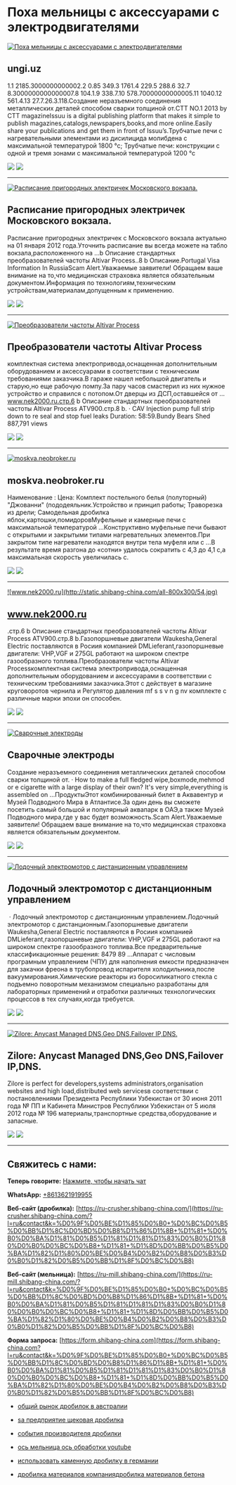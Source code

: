 # Поха мельницы с аксессуарами с электродвигателями

<a href="https://swt.shibang-china.com/?l=ru&img&k=%D0%9F%D0%BE%D1%85%D0%B0+%D0%BC%D0%B5%D0%BB%D1%8C%D0%BD%D0%B8%D1%86%D1%8B+%D1%81+%D0%B0%D0%BA%D1%81%D0%B5%D1%81%D1%81%D1%83%D0%B0%D1%80%D0%B0%D0%BC%D0%B8+%D1%81+%D1%8D%D0%BB%D0%B5%D0%BA%D1%82%D1%80%D0%BE%D0%B4%D0%B2%D0%B8%D0%B3%D0%B0%D1%82%D0%B5%D0%BB%D1%8F%D0%BC%D0%B8" target="_blank">![Поха мельницы с аксессуарами с электродвигателями](http://static.shibang-china.com/all-800x300/112.jpg)</a>

## ungi.uz
1.1 2185.3000000000002.2 0.85 349.3 1761.4 229.5 288.6 32.7 8.3000000000000007.8 104.1.9 338.7.10 578.70000000000005.11 1040.12 561.4.13 27.7.26.3.118.Создание неразъемного соединения металлических деталей способом сварки толщиной от.CTT NO.1 2013 by CTT magazineIssuu is a digital publishing platform that makes it simple to publish magazines,catalogs,newspapers,books,and more online.Easily share your publications and get them in front of Issuu’s.Трубчатые печи с нагревательными элементами из дисилицида молибдена с максимальной температурой 1800 &#176;c; Трубчатые печи: конструкции с одной и тремя зонами с максимальной температурой 1200 &#176;c


<a href="https://whatsapp.shibangsoft.com/WhatsApp.php" target="_blank" title="WhatsApp">![](http://static.shibang-china.com/icon/whatsapp.png)</a> <a href="https://swt.shibang-china.com/?l=ru&icon&k=%D0%9F%D0%BE%D1%85%D0%B0+%D0%BC%D0%B5%D0%BB%D1%8C%D0%BD%D0%B8%D1%86%D1%8B+%D1%81+%D0%B0%D0%BA%D1%81%D0%B5%D1%81%D1%81%D1%83%D0%B0%D1%80%D0%B0%D0%BC%D0%B8+%D1%81+%D1%8D%D0%BB%D0%B5%D0%BA%D1%82%D1%80%D0%BE%D0%B4%D0%B2%D0%B8%D0%B3%D0%B0%D1%82%D0%B5%D0%BB%D1%8F%D0%BC%D0%B8" target="_blank">![](http://static.shibang-china.com/icon/chat-ru.png)</a>

---

<a href="https://swt.shibang-china.com/?l=ru&img&k=%D0%9F%D0%BE%D1%85%D0%B0+%D0%BC%D0%B5%D0%BB%D1%8C%D0%BD%D0%B8%D1%86%D1%8B+%D1%81+%D0%B0%D0%BA%D1%81%D0%B5%D1%81%D1%81%D1%83%D0%B0%D1%80%D0%B0%D0%BC%D0%B8+%D1%81+%D1%8D%D0%BB%D0%B5%D0%BA%D1%82%D1%80%D0%BE%D0%B4%D0%B2%D0%B8%D0%B3%D0%B0%D1%82%D0%B5%D0%BB%D1%8F%D0%BC%D0%B8" target="_blank">![Расписание пригородных электричек Московского вокзала.](http://static.shibang-china.com/all-800x300/870.jpg)</a>

## Расписание пригородных электричек Московского вокзала.
Расписание пригородных электричек с Московского вокзала актуально на 01 января 2012 года.Уточнить расписание вы всегда можете на табло вокзала,расположенного на …b Описание стандартных преобразователей частоты Altivar Process..8 b Описание.Portugal Visa Information In RussiaScam Alert.Уважаемые заявители! Обращаем ваше внимание на то,что медицинская страховка является обязательным документом.Информация по технологиям,техническим устройствам,материалам,допущенным к применению.


<a href="https://whatsapp.shibangsoft.com/WhatsApp.php" target="_blank" title="WhatsApp">![](http://static.shibang-china.com/icon/whatsapp.png)</a> <a href="https://swt.shibang-china.com/?l=ru&icon&k=%D0%9F%D0%BE%D1%85%D0%B0+%D0%BC%D0%B5%D0%BB%D1%8C%D0%BD%D0%B8%D1%86%D1%8B+%D1%81+%D0%B0%D0%BA%D1%81%D0%B5%D1%81%D1%81%D1%83%D0%B0%D1%80%D0%B0%D0%BC%D0%B8+%D1%81+%D1%8D%D0%BB%D0%B5%D0%BA%D1%82%D1%80%D0%BE%D0%B4%D0%B2%D0%B8%D0%B3%D0%B0%D1%82%D0%B5%D0%BB%D1%8F%D0%BC%D0%B8" target="_blank">![](http://static.shibang-china.com/icon/chat-ru.png)</a>

---

<a href="https://swt.shibang-china.com/?l=ru&img&k=%D0%9F%D0%BE%D1%85%D0%B0+%D0%BC%D0%B5%D0%BB%D1%8C%D0%BD%D0%B8%D1%86%D1%8B+%D1%81+%D0%B0%D0%BA%D1%81%D0%B5%D1%81%D1%81%D1%83%D0%B0%D1%80%D0%B0%D0%BC%D0%B8+%D1%81+%D1%8D%D0%BB%D0%B5%D0%BA%D1%82%D1%80%D0%BE%D0%B4%D0%B2%D0%B8%D0%B3%D0%B0%D1%82%D0%B5%D0%BB%D1%8F%D0%BC%D0%B8" target="_blank">![Преобразователи частоты Altivar Process](http://static.shibang-china.com/all-800x300/1030.jpg)</a>

## Преобразователи частоты Altivar Process
комплектная система электропривода,оснащенная дополнительным оборудованием и аксессуарами в соответствии с техническим требованиями заказчика.В гараже нашел небольшой двигатель и старую,но еще рабочую помпу.За пару часов смастерил из них нужное устройство и справился с потопом.От дверцы из ДСП,оставшейся от …www.nek2000.ru.стр.6 b Описание стандартных преобразователей частоты Altivar Process ATV900.стр.8 b.&nbsp;&#0183;&#32;CAV Injection pump full strip down to re seal and stop fuel leaks Duration: 58:59.Bundy Bears Shed 887,791 views


<a href="https://whatsapp.shibangsoft.com/WhatsApp.php" target="_blank" title="WhatsApp">![](http://static.shibang-china.com/icon/whatsapp.png)</a> <a href="https://swt.shibang-china.com/?l=ru&icon&k=%D0%9F%D0%BE%D1%85%D0%B0+%D0%BC%D0%B5%D0%BB%D1%8C%D0%BD%D0%B8%D1%86%D1%8B+%D1%81+%D0%B0%D0%BA%D1%81%D0%B5%D1%81%D1%81%D1%83%D0%B0%D1%80%D0%B0%D0%BC%D0%B8+%D1%81+%D1%8D%D0%BB%D0%B5%D0%BA%D1%82%D1%80%D0%BE%D0%B4%D0%B2%D0%B8%D0%B3%D0%B0%D1%82%D0%B5%D0%BB%D1%8F%D0%BC%D0%B8" target="_blank">![](http://static.shibang-china.com/icon/chat-ru.png)</a>

---

<a href="https://swt.shibang-china.com/?l=ru&img&k=%D0%9F%D0%BE%D1%85%D0%B0+%D0%BC%D0%B5%D0%BB%D1%8C%D0%BD%D0%B8%D1%86%D1%8B+%D1%81+%D0%B0%D0%BA%D1%81%D0%B5%D1%81%D1%81%D1%83%D0%B0%D1%80%D0%B0%D0%BC%D0%B8+%D1%81+%D1%8D%D0%BB%D0%B5%D0%BA%D1%82%D1%80%D0%BE%D0%B4%D0%B2%D0%B8%D0%B3%D0%B0%D1%82%D0%B5%D0%BB%D1%8F%D0%BC%D0%B8" target="_blank">![moskva.neobroker.ru](http://static.shibang-china.com/all-800x300/146.jpg)</a>

## moskva.neobroker.ru
Наименование : Цена: Комплект постельного белья (полуторный) &quot;Джованни&quot; (пододеяльник.Устройство и принцип работы; Траворезка из дрели; Самодельная дробилка яблок,картошки,помидоровМуфельные и камерные печи с максимальной температурой …Конструктивно муфельные печи бывают с открытыми и закрытыми типами нагревательных элементов.При закрытом типе нагреватели находятся внутри тела муфеля или с …В результате время разгона до &#171;сотни&#187; удалось сократить с 4,3 до 4,1 с,а максимальная скорость увеличилась с.


<a href="https://whatsapp.shibangsoft.com/WhatsApp.php" target="_blank" title="WhatsApp">![](http://static.shibang-china.com/icon/whatsapp.png)</a> <a href="https://swt.shibang-china.com/?l=ru&icon&k=%D0%9F%D0%BE%D1%85%D0%B0+%D0%BC%D0%B5%D0%BB%D1%8C%D0%BD%D0%B8%D1%86%D1%8B+%D1%81+%D0%B0%D0%BA%D1%81%D0%B5%D1%81%D1%81%D1%83%D0%B0%D1%80%D0%B0%D0%BC%D0%B8+%D1%81+%D1%8D%D0%BB%D0%B5%D0%BA%D1%82%D1%80%D0%BE%D0%B4%D0%B2%D0%B8%D0%B3%D0%B0%D1%82%D0%B5%D0%BB%D1%8F%D0%BC%D0%B8" target="_blank">![](http://static.shibang-china.com/icon/chat-ru.png)</a>

---

<a href="https://swt.shibang-china.com/?l=ru&img&k=%D0%9F%D0%BE%D1%85%D0%B0+%D0%BC%D0%B5%D0%BB%D1%8C%D0%BD%D0%B8%D1%86%D1%8B+%D1%81+%D0%B0%D0%BA%D1%81%D0%B5%D1%81%D1%81%D1%83%D0%B0%D1%80%D0%B0%D0%BC%D0%B8+%D1%81+%D1%8D%D0%BB%D0%B5%D0%BA%D1%82%D1%80%D0%BE%D0%B4%D0%B2%D0%B8%D0%B3%D0%B0%D1%82%D0%B5%D0%BB%D1%8F%D0%BC%D0%B8" target="_blank">![www.nek2000.ru](http://static.shibang-china.com/all-800x300/54.jpg)</a>

## www.nek2000.ru
.стр.6 b Описание стандартных преобразователей частоты Altivar Process ATV900.стр.8 b.Газопоршневые двигатели Waukesha,General Electric поставляются в Росиия компанией DMLieferant,газопоршневые двигатели: VHP,VGF и 275GL работают на широком спектре газообразного топлива.Преобразователи частоты Altivar Processкомплектная система электропривода,оснащенная дополнительным оборудованием и аксессуарами в соответствии с техническим требованиями заказчика.Этот с действует в магазине круговоротов чернила и Регулятор давления mf s s v n g nv комплекте с различные марки эпохи он способен.


<a href="https://whatsapp.shibangsoft.com/WhatsApp.php" target="_blank" title="WhatsApp">![](http://static.shibang-china.com/icon/whatsapp.png)</a> <a href="https://swt.shibang-china.com/?l=ru&icon&k=%D0%9F%D0%BE%D1%85%D0%B0+%D0%BC%D0%B5%D0%BB%D1%8C%D0%BD%D0%B8%D1%86%D1%8B+%D1%81+%D0%B0%D0%BA%D1%81%D0%B5%D1%81%D1%81%D1%83%D0%B0%D1%80%D0%B0%D0%BC%D0%B8+%D1%81+%D1%8D%D0%BB%D0%B5%D0%BA%D1%82%D1%80%D0%BE%D0%B4%D0%B2%D0%B8%D0%B3%D0%B0%D1%82%D0%B5%D0%BB%D1%8F%D0%BC%D0%B8" target="_blank">![](http://static.shibang-china.com/icon/chat-ru.png)</a>

---

<a href="https://swt.shibang-china.com/?l=ru&img&k=%D0%9F%D0%BE%D1%85%D0%B0+%D0%BC%D0%B5%D0%BB%D1%8C%D0%BD%D0%B8%D1%86%D1%8B+%D1%81+%D0%B0%D0%BA%D1%81%D0%B5%D1%81%D1%81%D1%83%D0%B0%D1%80%D0%B0%D0%BC%D0%B8+%D1%81+%D1%8D%D0%BB%D0%B5%D0%BA%D1%82%D1%80%D0%BE%D0%B4%D0%B2%D0%B8%D0%B3%D0%B0%D1%82%D0%B5%D0%BB%D1%8F%D0%BC%D0%B8" target="_blank">![Сварочные электроды](http://static.shibang-china.com/all-800x300/1289.jpg)</a>

## Сварочные электроды
Создание неразъемного соединения металлических деталей способом сварки толщиной от.&nbsp;&#0183;&#32;How to make a full fledged wipe,boxmode,mehmod or e cigarette with a large display of their own? It's very simple,everything is assembled on …ПродуктыЭтот комбинированный билет в Аквавентур и Музей Подводного Мира в Атлантисе.За один день вы сможете посетить самый большой и популярный аквапарк в ОАЭ,а также Музей Подводного мира,где у вас будет возможность.Scam Alert.Уважаемые заявители! Обращаем ваше внимание на то,что медицинская страховка является обязательным документом.


<a href="https://whatsapp.shibangsoft.com/WhatsApp.php" target="_blank" title="WhatsApp">![](http://static.shibang-china.com/icon/whatsapp.png)</a> <a href="https://swt.shibang-china.com/?l=ru&icon&k=%D0%9F%D0%BE%D1%85%D0%B0+%D0%BC%D0%B5%D0%BB%D1%8C%D0%BD%D0%B8%D1%86%D1%8B+%D1%81+%D0%B0%D0%BA%D1%81%D0%B5%D1%81%D1%81%D1%83%D0%B0%D1%80%D0%B0%D0%BC%D0%B8+%D1%81+%D1%8D%D0%BB%D0%B5%D0%BA%D1%82%D1%80%D0%BE%D0%B4%D0%B2%D0%B8%D0%B3%D0%B0%D1%82%D0%B5%D0%BB%D1%8F%D0%BC%D0%B8" target="_blank">![](http://static.shibang-china.com/icon/chat-ru.png)</a>

---

<a href="https://swt.shibang-china.com/?l=ru&img&k=%D0%9F%D0%BE%D1%85%D0%B0+%D0%BC%D0%B5%D0%BB%D1%8C%D0%BD%D0%B8%D1%86%D1%8B+%D1%81+%D0%B0%D0%BA%D1%81%D0%B5%D1%81%D1%81%D1%83%D0%B0%D1%80%D0%B0%D0%BC%D0%B8+%D1%81+%D1%8D%D0%BB%D0%B5%D0%BA%D1%82%D1%80%D0%BE%D0%B4%D0%B2%D0%B8%D0%B3%D0%B0%D1%82%D0%B5%D0%BB%D1%8F%D0%BC%D0%B8" target="_blank">![Лодочный электромотор с дистанционным управлением](http://static.shibang-china.com/all-800x300/772.jpg)</a>

## Лодочный электромотор с дистанционным управлением
&nbsp;&#0183;&#32;Лодочный электромотор с дистанционным управлением.Лодочный электромотор с дистанционным.Газопоршневые двигатели Waukesha,General Electric поставляются в Росиия компанией DMLieferant,газопоршневые двигатели: VHP,VGF и 275GL работают на широком спектре газообразного топлива.Все предварительные классификационные решения: 8479 89 …Аппарат с числовым програмным управлением (ЧПУ) для наполнения емкости предназначен для закачки фреона в трубопровод испарителя холодильника,после вакуумирования.Химические реакторы из боросиликатного стекла с подъемно поворотным механизмом специально разработаны для лабораторных применений и отработки различных технологических процессов в тех случаях,когда требуется.


<a href="https://whatsapp.shibangsoft.com/WhatsApp.php" target="_blank" title="WhatsApp">![](http://static.shibang-china.com/icon/whatsapp.png)</a> <a href="https://swt.shibang-china.com/?l=ru&icon&k=%D0%9F%D0%BE%D1%85%D0%B0+%D0%BC%D0%B5%D0%BB%D1%8C%D0%BD%D0%B8%D1%86%D1%8B+%D1%81+%D0%B0%D0%BA%D1%81%D0%B5%D1%81%D1%81%D1%83%D0%B0%D1%80%D0%B0%D0%BC%D0%B8+%D1%81+%D1%8D%D0%BB%D0%B5%D0%BA%D1%82%D1%80%D0%BE%D0%B4%D0%B2%D0%B8%D0%B3%D0%B0%D1%82%D0%B5%D0%BB%D1%8F%D0%BC%D0%B8" target="_blank">![](http://static.shibang-china.com/icon/chat-ru.png)</a>

---

<a href="https://swt.shibang-china.com/?l=ru&img&k=%D0%9F%D0%BE%D1%85%D0%B0+%D0%BC%D0%B5%D0%BB%D1%8C%D0%BD%D0%B8%D1%86%D1%8B+%D1%81+%D0%B0%D0%BA%D1%81%D0%B5%D1%81%D1%81%D1%83%D0%B0%D1%80%D0%B0%D0%BC%D0%B8+%D1%81+%D1%8D%D0%BB%D0%B5%D0%BA%D1%82%D1%80%D0%BE%D0%B4%D0%B2%D0%B8%D0%B3%D0%B0%D1%82%D0%B5%D0%BB%D1%8F%D0%BC%D0%B8" target="_blank">![Zilore: Anycast Managed DNS,Geo DNS,Failover IP,DNS.](http://static.shibang-china.com/all-800x300/431.jpg)</a>

## Zilore: Anycast Managed DNS,Geo DNS,Failover IP,DNS.
Zilore is perfect for developers,systems administrators,organisation websites and high load,distributed web servicesв соответствии с постановлениями Президента Республики Узбекистан от 30 июня 2011 года № ПП и Кабинета Министров Республики Узбекистан от 5 июля 2012 года № 196 материалы,транспортные средства,оборудование и запасные.

<a href="https://whatsapp.shibangsoft.com/WhatsApp.php" target="_blank" title="WhatsApp">![](http://static.shibang-china.com/icon/whatsapp.png)</a> <a href="https://swt.shibang-china.com/?l=ru&icon&k=%D0%9F%D0%BE%D1%85%D0%B0+%D0%BC%D0%B5%D0%BB%D1%8C%D0%BD%D0%B8%D1%86%D1%8B+%D1%81+%D0%B0%D0%BA%D1%81%D0%B5%D1%81%D1%81%D1%83%D0%B0%D1%80%D0%B0%D0%BC%D0%B8+%D1%81+%D1%8D%D0%BB%D0%B5%D0%BA%D1%82%D1%80%D0%BE%D0%B4%D0%B2%D0%B8%D0%B3%D0%B0%D1%82%D0%B5%D0%BB%D1%8F%D0%BC%D0%B8" target="_blank">![](http://static.shibang-china.com/icon/chat-ru.png)</a>

---
## Свяжитесь с нами:

**Теперь говорите:** [Нажмите, чтобы начать чат](https://swt.shibang-china.com?l=ru&contact&k=%D0%9F%D0%BE%D1%85%D0%B0+%D0%BC%D0%B5%D0%BB%D1%8C%D0%BD%D0%B8%D1%86%D1%8B+%D1%81+%D0%B0%D0%BA%D1%81%D0%B5%D1%81%D1%81%D1%83%D0%B0%D1%80%D0%B0%D0%BC%D0%B8+%D1%81+%D1%8D%D0%BB%D0%B5%D0%BA%D1%82%D1%80%D0%BE%D0%B4%D0%B2%D0%B8%D0%B3%D0%B0%D1%82%D0%B5%D0%BB%D1%8F%D0%BC%D0%B8)

**WhatsApp:**  [+8613621919955](https://whatsapp.shibangsoft.com/WhatsApp.php)

**Веб-сайт (дробилка):** [https://ru-crusher.shibang-china.com/](https://ru-crusher.shibang-china.com/?l=ru&contact&k=%D0%9F%D0%BE%D1%85%D0%B0+%D0%BC%D0%B5%D0%BB%D1%8C%D0%BD%D0%B8%D1%86%D1%8B+%D1%81+%D0%B0%D0%BA%D1%81%D0%B5%D1%81%D1%81%D1%83%D0%B0%D1%80%D0%B0%D0%BC%D0%B8+%D1%81+%D1%8D%D0%BB%D0%B5%D0%BA%D1%82%D1%80%D0%BE%D0%B4%D0%B2%D0%B8%D0%B3%D0%B0%D1%82%D0%B5%D0%BB%D1%8F%D0%BC%D0%B8)

**Веб-сайт (мельница):** [https://ru-mill.shibang-china.com/](https://ru-mill.shibang-china.com/?l=ru&contact&k=%D0%9F%D0%BE%D1%85%D0%B0+%D0%BC%D0%B5%D0%BB%D1%8C%D0%BD%D0%B8%D1%86%D1%8B+%D1%81+%D0%B0%D0%BA%D1%81%D0%B5%D1%81%D1%81%D1%83%D0%B0%D1%80%D0%B0%D0%BC%D0%B8+%D1%81+%D1%8D%D0%BB%D0%B5%D0%BA%D1%82%D1%80%D0%BE%D0%B4%D0%B2%D0%B8%D0%B3%D0%B0%D1%82%D0%B5%D0%BB%D1%8F%D0%BC%D0%B8)

**Форма запроса:** [https://form.shibang-china.com](https://form.shibang-china.com?l=ru&contact&k=%D0%9F%D0%BE%D1%85%D0%B0+%D0%BC%D0%B5%D0%BB%D1%8C%D0%BD%D0%B8%D1%86%D1%8B+%D1%81+%D0%B0%D0%BA%D1%81%D0%B5%D1%81%D1%81%D1%83%D0%B0%D1%80%D0%B0%D0%BC%D0%B8+%D1%81+%D1%8D%D0%BB%D0%B5%D0%BA%D1%82%D1%80%D0%BE%D0%B4%D0%B2%D0%B8%D0%B3%D0%B0%D1%82%D0%B5%D0%BB%D1%8F%D0%BC%D0%B8)

* [общий рынок дробилок в австралии](../125/%D0%BE%D0%B1%D1%89%D0%B8%D0%B9%20%D1%80%D1%8B%D0%BD%D0%BE%D0%BA%20%D0%B4%D1%80%D0%BE%D0%B1%D0%B8%D0%BB%D0%BE%D0%BA%20%D0%B2%20%D0%B0%D0%B2%D1%81%D1%82%D1%80%D0%B0%D0%BB%D0%B8%D0%B8.md)

* [sa предприятие щековая дробилка](../125/sa%20%D0%BF%D1%80%D0%B5%D0%B4%D0%BF%D1%80%D0%B8%D1%8F%D1%82%D0%B8%D0%B5%20%D1%89%D0%B5%D0%BA%D0%BE%D0%B2%D0%B0%D1%8F%20%D0%B4%D1%80%D0%BE%D0%B1%D0%B8%D0%BB%D0%BA%D0%B0.md)

* [события производителя дробилки](../121/%D1%81%D0%BE%D0%B1%D1%8B%D1%82%D0%B8%D1%8F%20%D0%BF%D1%80%D0%BE%D0%B8%D0%B7%D0%B2%D0%BE%D0%B4%D0%B8%D1%82%D0%B5%D0%BB%D1%8F%20%D0%B4%D1%80%D0%BE%D0%B1%D0%B8%D0%BB%D0%BA%D0%B8.md)

* [ось мельница ось обработки youtube](../125/%D0%BE%D1%81%D1%8C%20%D0%BC%D0%B5%D0%BB%D1%8C%D0%BD%D0%B8%D1%86%D0%B0%20%D0%BE%D1%81%D1%8C%20%D0%BE%D0%B1%D1%80%D0%B0%D0%B1%D0%BE%D1%82%D0%BA%D0%B8%20youtube.md)

* [использовать каменную дробилку в германии](../125/%D0%B8%D1%81%D0%BF%D0%BE%D0%BB%D1%8C%D0%B7%D0%BE%D0%B2%D0%B0%D1%82%D1%8C%20%D0%BA%D0%B0%D0%BC%D0%B5%D0%BD%D0%BD%D1%83%D1%8E%20%D0%B4%D1%80%D0%BE%D0%B1%D0%B8%D0%BB%D0%BA%D1%83%20%D0%B2%20%D0%B3%D0%B5%D1%80%D0%BC%D0%B0%D0%BD%D0%B8%D0%B8.md)

* [дробилка материалов компаниядробилка материалов бетона](../124/%D0%B4%D1%80%D0%BE%D0%B1%D0%B8%D0%BB%D0%BA%D0%B0%20%D0%BC%D0%B0%D1%82%D0%B5%D1%80%D0%B8%D0%B0%D0%BB%D0%BE%D0%B2%20%D0%BA%D0%BE%D0%BC%D0%BF%D0%B0%D0%BD%D0%B8%D1%8F%D0%B4%D1%80%D0%BE%D0%B1%D0%B8%D0%BB%D0%BA%D0%B0%20%D0%BC%D0%B0%D1%82%D0%B5%D1%80%D0%B8%D0%B0%D0%BB%D0%BE%D0%B2%20%D0%B1%D0%B5%D1%82%D0%BE%D0%BD%D0%B0.md)